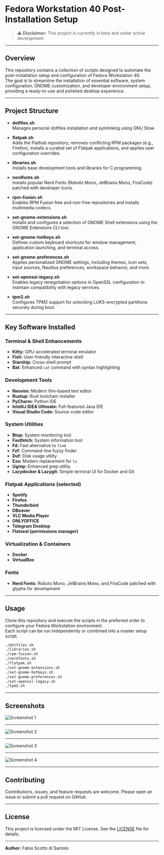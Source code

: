 # Fedora Workstation 40 Post-Installation Setup

> ⚠️ **Disclaimer:** This project is currently in beta and under active development.

---

## Overview

This repository contains a collection of scripts designed to automate the post-installation setup and configuration of Fedora Workstation 40.  
The goal is to streamline the installation of essential software, system configuration, GNOME customization, and developer environment setup, providing a ready-to-use and polished desktop experience.

---

## Project Structure

- **dotfiles.sh**  
  Manages personal dotfiles installation and symlinking using GNU Stow.

- **flatpak.sh**  
  Adds the Flathub repository, removes conflicting RPM packages (e.g., Firefox), installs a curated set of Flatpak applications, and applies user configuration overrides.

- **libraries.sh**  
  Installs base development tools and libraries for C programming.

- **nerdfonts.sh**  
  Installs popular Nerd Fonts (Roboto Mono, JetBrains Mono, FiraCode) patched with developer icons.

- **rpm-fusion.sh**  
  Enables RPM Fusion free and non-free repositories and installs multimedia codecs.

- **set-gnome-extensions.sh**  
  Installs and configures a selection of GNOME Shell extensions using the GNOME Extensions CLI tool.

- **set-gnome-hotkeys.sh**  
  Defines custom keyboard shortcuts for window management, application launching, and terminal access.

- **set-gnome-preferences.sh**  
  Applies personalized GNOME settings, including themes, icon sets, input sources, Nautilus preferences, workspace behavior, and more.

- **set-openssl-legacy.sh**  
  Enables legacy renegotiation options in OpenSSL configuration to maintain compatibility with legacy services.

- **tpm2.sh**  
  Configures TPM2 support for unlocking LUKS-encrypted partitions securely during boot.

---

## Key Software Installed

### Terminal & Shell Enhancements
- **Kitty:** GPU-accelerated terminal emulator  
- **Fish:** User-friendly interactive shell  
- **Starship:** Cross-shell prompt  
- **Bat:** Enhanced `cat` command with syntax highlighting  

### Development Tools
- **Neovim:** Modern Vim-based text editor  
- **Rustup:** Rust toolchain installer  
- **PyCharm:** Python IDE  
- **IntelliJ IDEA Ultimate:** Full-featured Java IDE  
- **Visual Studio Code:** Source-code editor  

### System Utilities
- **Btop:** System monitoring tool  
- **Fastfetch:** System information tool  
- **Fd:** Fast alternative to `find`  
- **Fzf:** Command-line fuzzy finder  
- **Duf:** Disk usage utility  
- **Eza:** Modern replacement for `ls`  
- **Ugrep:** Enhanced grep utility  
- **Lazydocker & Lazygit:** Simple terminal UI for Docker and Git  

### Flatpak Applications (selected)
- **Spotify**  
- **Firefox**  
- **Thunderbird**  
- **DBeaver**  
- **VLC Media Player**  
- **ONLYOFFICE**  
- **Telegram Desktop**  
- **Flatseal (permissions manager)**  

### Virtualization & Containers
- **Docker**  
- **VirtualBox**  

### Fonts
- **Nerd Fonts:** Roboto Mono, JetBrains Mono, and FiraCode patched with glyphs for development  

---

## Usage

Clone this repository and execute the scripts in the preferred order to configure your Fedora Workstation environment.  
Each script can be run independently or combined into a master setup script.

```bash
./dotfiles.sh
./libraries.sh
./rpm-fusion.sh
./nerdfonts.sh
./flatpak.sh
./set-gnome-extensions.sh
./set-gnome-hotkeys.sh
./set-gnome-preferences.sh
./set-openssl-legacy.sh
./tpm2.sh
````

---

## Screenshots

![Screenshot 1](https://github.com/user-attachments/assets/4ec280bd-3768-42fd-8e19-58d44a72ecfd)

---

![Screenshot 2](https://github.com/user-attachments/assets/086bdce0-d134-4206-9449-a566c187e9f2)

---

![Screenshot 3](https://github.com/user-attachments/assets/9125e02a-650e-45ff-9084-f6b79f6e93c7)

---

![Screenshot 4](https://github.com/user-attachments/assets/5ec8daa0-e1b2-4867-8616-7431bb64c8e1)

---

## Contributing

Contributions, issues, and feature requests are welcome.
Please open an issue or submit a pull request on GitHub.

---

## License

This project is licensed under the MIT License. See the [LICENSE](LICENSE) file for details.

---

**Author:** Fabio Scotto di Santolo
